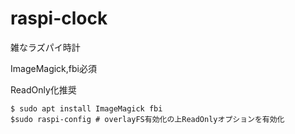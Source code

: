 # raspi-clock
雑なラズパイ時計

ImageMagick,fbi必須

ReadOnly化推奨
```
$ sudo apt install ImageMagick fbi
$sudo raspi-config # overlayFS有効化の上ReadOnlyオプションを有効化
```
